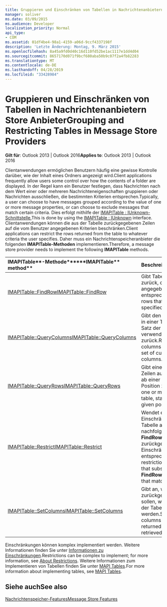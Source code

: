 ```yaml
---
title: Gruppieren und Einschränken von Tabellen in Nachrichtenanbietern Store Anbieter
manager: soliver
ms.date: 03/09/2015
ms.audience: Developer
localization_priority: Normal
api_type:
- COM
ms.assetid: 01df4be4-98a1-4159-a06d-9ccf4337198f
description: 'Letzte Änderung: Montag, 9. März 2015'
ms.openlocfilehash: 8a45a9fd0d40c16d110fd52be1ac1117e1dd4d04
ms.sourcegitcommit: 8657170d071f9bcf680aba50b9c07f2a4fb82283
ms.translationtype: MT
ms.contentlocale: de-DE
ms.lasthandoff: 04/28/2019
ms.locfileid: "33428984"
---
```

# <a name="grouping-and-restricting-tables-in-message-store-providers"></a><span data-ttu-id="5232c-103">Gruppieren und Einschränken von Tabellen in Nachrichtenanbietern Store Anbieter</span><span class="sxs-lookup"><span data-stu-id="5232c-103">Grouping and Restricting Tables in Message Store Providers</span></span>

  
  
<span data-ttu-id="5232c-104">**Gilt für**: Outlook 2013 | Outlook 2016</span><span class="sxs-lookup"><span data-stu-id="5232c-104">**Applies to**: Outlook 2013 | Outlook 2016</span></span> 
  
<span data-ttu-id="5232c-105">Clientanwendungen ermöglichen Benutzern häufig eine gewisse Kontrolle darüber, wie der Inhalt eines Ordners angezeigt wird.</span><span class="sxs-lookup"><span data-stu-id="5232c-105">Client applications frequently allow users some control over how the contents of a folder are displayed.</span></span> <span data-ttu-id="5232c-106">In der Regel kann ein Benutzer festlegen, dass Nachrichten nach dem Wert einer oder mehreren Nachrichteneigenschaften gruppieren oder Nachrichten ausschließen, die bestimmten Kriterien entsprechen.</span><span class="sxs-lookup"><span data-stu-id="5232c-106">Typically, a user can choose to have messages grouped according to the value of one or more message properties, or can choose to exclude messages that match certain criteria.</span></span> <span data-ttu-id="5232c-107">Dies erfolgt mithilfe der [IMAPITable : IUnknown-Schnittstelle.](imapitableiunknown.md)</span><span class="sxs-lookup"><span data-stu-id="5232c-107">This is done by using the [IMAPITable : IUnknown](imapitableiunknown.md) interface.</span></span> <span data-ttu-id="5232c-108">Clientanwendungen können die aus der Tabelle zurückgegebenen Zeilen auf die vom Benutzer angegebenen Kriterien beschränken.</span><span class="sxs-lookup"><span data-stu-id="5232c-108">Client applications can restrict the rows returned from the table to whatever criteria the user specifies.</span></span> <span data-ttu-id="5232c-109">Daher muss ein Nachrichtenspeicheranbieter die folgenden **IMAPITable-Methoden** implementieren.</span><span class="sxs-lookup"><span data-stu-id="5232c-109">Therefore, a message store provider needs to implement the following **IMAPITable** methods.</span></span> 
  
|<span data-ttu-id="5232c-110">IMAPITable**-Methode**</span><span class="sxs-lookup"><span data-stu-id="5232c-110">\*\*\*\*IMAPITable\*\* method\*\*</span></span>|<span data-ttu-id="5232c-111">**Beschreibung**</span><span class="sxs-lookup"><span data-stu-id="5232c-111">**Description**</span></span>|
|:-----|:-----|
|[<span data-ttu-id="5232c-112">IMAPITable::FindRow</span><span class="sxs-lookup"><span data-stu-id="5232c-112">IMAPITable::FindRow</span></span>](imapitable-findrow.md) <br/> |<span data-ttu-id="5232c-113">Gibt Tabellenzeilen zurück, die den angegebenen Kriterien entsprechen.</span><span class="sxs-lookup"><span data-stu-id="5232c-113">Returns table rows that match the specified criteria.</span></span>  <br/> |
|[<span data-ttu-id="5232c-114">IMAPITable::QueryColumns</span><span class="sxs-lookup"><span data-stu-id="5232c-114">IMAPITable::QueryColumns</span></span>](imapitable-querycolumns.md) <br/> |<span data-ttu-id="5232c-115">Gibt den Satz von Spalten in einer Tabelle oder den Satz der derzeit verwendeten Spalten zurück.</span><span class="sxs-lookup"><span data-stu-id="5232c-115">Returns the set of columns in a table or the set of currently used columns.</span></span>  <br/> |
|[<span data-ttu-id="5232c-116">IMAPITable::QueryRows</span><span class="sxs-lookup"><span data-stu-id="5232c-116">IMAPITable::QueryRows</span></span>](imapitable-queryrows.md) <br/> |<span data-ttu-id="5232c-117">Gibt eine oder mehrere Zeilen aus einer Tabelle ab einer bestimmten Position zurück.</span><span class="sxs-lookup"><span data-stu-id="5232c-117">Returns one or more rows from a table, starting from a given position.</span></span>  <br/> |
|[<span data-ttu-id="5232c-118">IMAPITable::Restrict</span><span class="sxs-lookup"><span data-stu-id="5232c-118">IMAPITable::Restrict</span></span>](imapitable-restrict.md) <br/> |<span data-ttu-id="5232c-119">Wendet eine Einschränkung auf eine Tabelle an, sodass nachfolgende Aufrufe von **FindRow** nur Zeilen zurückgeben, die der Einschränkung entsprechen.</span><span class="sxs-lookup"><span data-stu-id="5232c-119">Applies a restriction to a table so that subsequent calls to **FindRow** return only rows that match the restriction.</span></span>  <br/> |
|[<span data-ttu-id="5232c-120">IMAPITable::SetColumns</span><span class="sxs-lookup"><span data-stu-id="5232c-120">IMAPITable::SetColumns</span></span>](imapitable-setcolumns.md) <br/> |<span data-ttu-id="5232c-121">Gibt an, welche Spalten zurückgegeben werden sollen, wenn Zeilen aus der Tabelle abgerufen werden.</span><span class="sxs-lookup"><span data-stu-id="5232c-121">Specifies which columns should be returned when rows are retrieved from the table.</span></span>  <br/> |
   
<span data-ttu-id="5232c-122">Einschränkungen können komplex implementiert werden. Weitere Informationen finden Sie unter [Informationen zu Einschränkungen](about-restrictions.md).</span><span class="sxs-lookup"><span data-stu-id="5232c-122">Restrictions can be complex to implement; for more information, see [About Restrictions](about-restrictions.md).</span></span> <span data-ttu-id="5232c-123">Weitere Informationen zum Implementieren von Tabellen finden Sie unter [MAPI Tables](mapi-tables.md).</span><span class="sxs-lookup"><span data-stu-id="5232c-123">For more information about implementing tables, see [MAPI Tables](mapi-tables.md).</span></span>
  
## <a name="see-also"></a><span data-ttu-id="5232c-124">Siehe auch</span><span class="sxs-lookup"><span data-stu-id="5232c-124">See also</span></span>



[<span data-ttu-id="5232c-125">Nachrichtenspeicher-Features</span><span class="sxs-lookup"><span data-stu-id="5232c-125">Message Store Features</span></span>](message-store-features.md)

